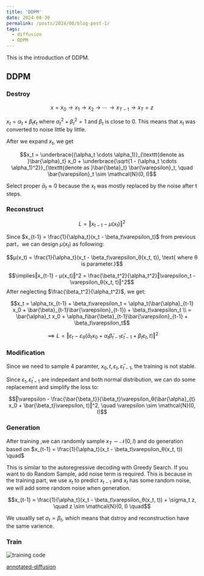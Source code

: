 ```yaml
---
title: 'DDPM'
date: 2024-08-30
permalink: /posts/2024/08/blog-post-1/
tags:
  - diffusion
  - DDPM
---
```


This is the introduction of DDPM.

## DDPM

### Destroy
$$x=x_0→x_1→x_2→⋯→x_{T−1}→x_T=z$$

$x_t = \alpha_t + \beta_t\epsilon_t$ where $\alpha_t^2 + \beta_t^2 = 1$ and $\beta_t$ is close to 0. This means that $x_t$ was converted to noise little by little.

After we expand $x_t$, we get 

$$x_t = \underbrace{(\alpha_t \cdots \alpha_1)}_{\texttt{denote as }\bar{\alpha}_t} x_0 + \underbrace{\sqrt{1 - (\alpha_t \cdots \alpha_1)^2}}_{\texttt{denote as }\bar{\beta}_t} \bar{\varepsilon}_t, \quad \bar{\varepsilon}_t \sim \mathcal{N}(0, I)$$

Select proper $\bar{\alpha}_t \approx 0$ because the $x_t$ was mostly replaced by the noise after t steps.

### Reconstruct

$$L = ‖x_{t-1} - μ(x_t)‖^2$$

Since $x_{t-1} = \frac{1}{\alpha_t}(x_t - \beta_t\varepsilon_t)$ from previous part，we can design $μ(x_t)$ as following:

$$μ(x_t) = \frac{1}{\alpha_t}(x_t - \beta_t\varepsilon_θ(x_t, t)), \text{ where θ is parameter.}$$

$$\implies‖x_{t-1} - μ(x_t)‖^2 = \frac{\beta_t^2}{\alpha_t^2}‖\varepsilon_t - \varepsilon_θ(x_t, t)‖^2$$
After neglecting $\frac{\beta_t^2}{\alpha_t^2}$, we get:

$$x_t = \alpha_tx_{t-1} + \beta_t\varepsilon_t = \alpha_t(\bar{\alpha}_{t-1} x_0 + \bar{\beta}_{t-1}\bar{\varepsilon}_{t-1}) + \beta_t\varepsilon_t \\ = \bar{\alpha}_t x_0 + \alpha_t\bar{\beta}_{t-1}\bar{\varepsilon}_{t-1} + \beta_t\varepsilon_t$$

$$\implies L = ‖\varepsilon_t - \varepsilon_θ(\bar{\alpha}_t x_0 + \alpha_t\bar{\beta}_{t-1}\bar{\varepsilon}_{t-1} + \beta_t\varepsilon_t, t)‖^2$$

### Modification
Since we need to sample 4 paramter, $x_0, t, \varepsilon_t, \bar{\varepsilon}_{t-1}$, the training is not stable.

Since $\varepsilon_t, \bar{\varepsilon}_{t-1}$ are indepedant and both normal distribution, we can do some replacement and simplify the loss to:

$$‖\varepsilon - \frac{\bar{\beta_t}}{\beta_t}\varepsilon_θ(\bar{\alpha}_{t} x_0 + \bar{\beta_t}\varepsilon, t)‖^2, \quad \varepsilon \sim \mathcal{N}(0, I)$$

### Generation


After training ,we can randomly sample $x_T \sim \mathcal{N}(0, I)$ and do generation based on 
$x_{t-1} = \frac{1}{\alpha_t}(x_t - \beta_t\varepsilon_θ(x_t, t)) \quad$

This is similar to the autoregressive decoding with Greedy Search. If you want to do Random Sample, add noise term is required. This is because in the training part, we use $x_t$ to predict $x_{t-1}$ and $x_t$ has some random noise, we will add some random noise when generation.

$$x_{t-1} = \frac{1}{\alpha_t}(x_t - \beta_t\varepsilon_θ(x_t, t)) + \sigma_t z, \quad z \sim \mathcal{N}(0, I) \quad$$

We usuallly set $σ_t = \beta_t$, which means that dstroy and reconstruction have the same varience.

### Train
![training code](https://tic-top.github.io/images/ddpm-train.png)

[annotated-diffusion](https://huggingface.co/blog/annotated-diffusion)